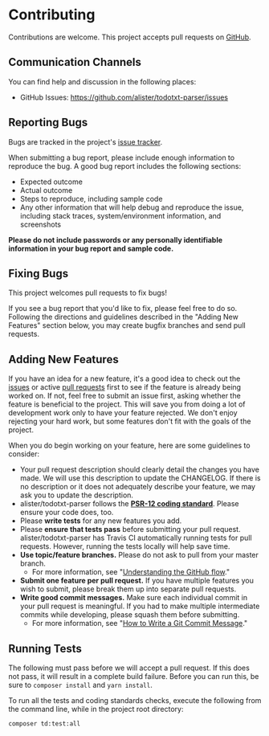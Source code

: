 # Contributing

Contributions are welcome. This project accepts pull requests on [GitHub][].



## Communication Channels

You can find help and discussion in the following places:

* GitHub Issues: <https://github.com/alister/todotxt-parser/issues>


## Reporting Bugs

Bugs are tracked in the project's [issue tracker][issues].

When submitting a bug report, please include enough information to reproduce the
bug. A good bug report includes the following sections:

* Expected outcome
* Actual outcome
* Steps to reproduce, including sample code
* Any other information that will help debug and reproduce the issue, including
  stack traces, system/environment information, and screenshots

**Please do not include passwords or any personally identifiable information in
your bug report and sample code.**


## Fixing Bugs

This project welcomes pull requests to fix bugs!

If you see a bug report that you'd like to fix, please feel free to do so.
Following the directions and guidelines described in the "Adding New Features"
section below, you may create bugfix branches and send pull requests.


## Adding New Features

If you have an idea for a new feature, it's a good idea to check out the
[issues][] or active [pull requests][] first to see if the feature is already
being worked on. If not, feel free to submit an issue first, asking whether the
feature is beneficial to the project. This will save you from doing a lot of
development work only to have your feature rejected. We don't enjoy rejecting
your hard work, but some features don't fit with the goals of the project.

When you do begin working on your feature, here are some guidelines to consider:

* Your pull request description should clearly detail the changes you have made.
  We will use this description to update the CHANGELOG. If there is no
  description or it does not adequately describe your feature, we may ask you
  to update the description.
* alister/todotxt-parser follows the **[PSR-12 coding standard][psr-12]**. Please
  ensure your code does, too.
* Please **write tests** for any new features you add.
* Please **ensure that tests pass** before submitting your pull request.
  alister/todotxt-parser has Travis CI automatically running tests for pull requests.
  However, running the tests locally will help save time.
* **Use topic/feature branches.** Please do not ask to pull from your master
  branch.
  * For more information, see "[Understanding the GitHub flow][gh-flow]."
* **Submit one feature per pull request.** If you have multiple features you
  wish to submit, please break them up into separate pull requests.
* **Write good commit messages.** Make sure each individual commit in your pull
  request is meaningful. If you had to make multiple intermediate commits while
  developing, please squash them before submitting.
  * For more information, see "[How to Write a Git Commit Message][git-commit]."


## Running Tests

The following must pass before we will accept a pull request. If this does not
pass, it will result in a complete build failure. Before you can run this, be
sure to `composer install` and `yarn install`.

To run all the tests and coding standards checks, execute the following from the
command line, while in the project root directory:

```
composer td:test:all
```


[github]: https://github.com/alister/todotxt-parser
[issues]: https://github.com/alister/todotxt-parser/issues
[pull requests]: https://github.com/alister/todotxt-parser/pulls
[psr-12]: https://www.php-fig.org/psr/psr-12/
[gh-flow]: https://guides.github.com/introduction/flow/
[git-commit]: https://chris.beams.io/posts/git-commit/
